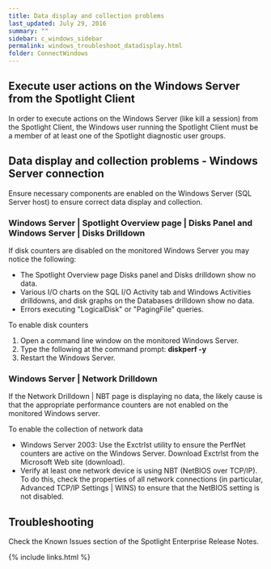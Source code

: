 ```yaml
---
title: Data display and collection problems
last_updated: July 29, 2016
summary: ""
sidebar: c_windows_sidebar
permalink: windows_troubleshoot_datadisplay.html
folder: ConnectWindows
---
```



## Execute user actions on the Windows Server from the Spotlight Client

In order to execute actions on the Windows Server (like kill a session) from the Spotlight Client, the Windows user running the Spotlight Client must be a member of at least one of the Spotlight diagnostic user groups.

## Data display and collection problems - Windows Server connection

Ensure necessary components are enabled on the Windows Server (SQL Server host) to ensure correct data display and collection.

### Windows Server \| Spotlight Overview page \| Disks Panel and Windows Server \| Disks Drilldown

If disk counters are disabled on the monitored Windows Server you may notice the following:

* The Spotlight Overview page Disks panel and Disks drilldown show no data.
* Various I/O charts on the SQL I/O Activity tab and Windows Activities drilldowns, and disk graphs on the Databases drilldown show no data.
* Errors executing "LogicalDisk" or "PagingFile" queries.

To enable disk counters

1. Open a command line window on the monitored Windows Server.
2. Type the following at the command prompt: **diskperf -y**
3. Restart the Windows Server.  


### Windows Server \| Network Drilldown

If the Network Drilldown \| NBT page is displaying no data, the likely cause is that the appropriate performance counters are not enabled on the monitored Windows server.

To enable the collection of network data

* Windows Server 2003: Use the Exctrlst utility to ensure the PerfNet counters are active on the Windows Server. Download Exctrlst from the Microsoft Web site (download).
* Verify at least one network device is using NBT (NetBIOS over TCP/IP). To do this, check the properties of all network connections (in particular, Advanced TCP/IP Settings \| WINS) to ensure that the NetBIOS setting is not disabled.  

## Troubleshooting

Check the Known Issues section of the Spotlight Enterprise Release Notes.


{% include links.html %}
